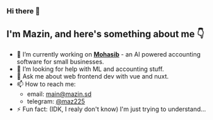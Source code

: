 ### Hi there 👋

 I'm Mazin, and here's something about me 👇
-----
- 🔭 I’m currently working on [**Mohasib**](https://mohasib.xyz) - an AI powered accounting software for small businesses.
- 🤔 I’m looking for help with ML and accounting stuff.
- 💬 Ask me about web frontend dev with vue and nuxt.
- 📫 How to reach me: 
  - email: main@mazin.sd
  - telegram: [@maz225](https://t.me/maz225)
- ⚡ Fun fact: (IDK, I realy don't know) I'm just trying to understand...
